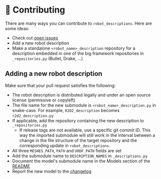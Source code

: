 # 👷 Contributing

There are many ways you can contribute to `robot_descriptions`. Here are some ideas:

- Check out [open issues](https://github.com/stephane-caron/robot_descriptions.py/issues?q=is%3Aissue+is%3Aopen)
- Add a new robot description
- Make a standalone ``<robot_name>_description`` repository for a description embedded in one of the big framework repositories in ``_repositories.py`` (Bullet, Drake, ...)

## Adding a new robot description

Make sure that your pull request satisfies the following:

- The robot description is distributed legally and under an open source license (permissive or copyleft)
- The file name for the new submodule is ``<robot_name>_description.py`` in snake-case. For example, ``R2D2_description`` becomes ``r2d2_description.py``
- If applicable, add the repository containing the new description to ``_repositories.py``
    - If release tags are not available, use a specific git commit ID. This way the imported submodule will still work in the interval between a change in the file structure of the target repository and the corresponding update in `robot_descriptions`.
- All three ``MESHES_PATH``, ``PATH`` and ``URDF_PATH`` fields are set
- Add the submodule name to ``DESCRIPTION_NAMES`` in ``_descriptions.py``
- Document the model's submodule name in the Models section of the [README](README.md)
- Report the new model to the [changelog](CHANGELOG.md)
